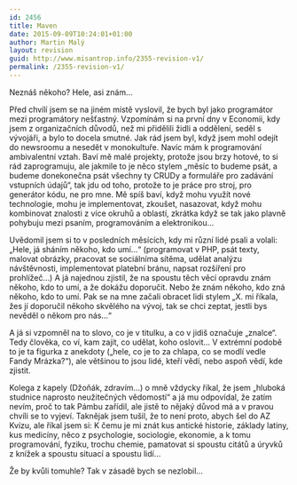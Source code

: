 ```yaml
---
id: 2456
title: Maven
date: 2015-09-09T10:24:01+01:00
author: Martin Malý
layout: revision
guid: http://www.misantrop.info/2355-revision-v1/
permalink: /2355-revision-v1/
---
```

Neznáš někoho? Hele, asi znám&#8230;

<!--more-->

Před chvílí jsem se na jiném místě vyslovil, že bych byl jako programátor mezi programátory nešťastný. Vzpomínám si na první dny v Economii, kdy jsem z organizačních důvodů, než mi přidělili židli a oddělení, seděl s vývojáři, a bylo to docela smutné. Jak rád jsem byl, když jsem mohl odejít do newsroomu a nesedět v monokultuře. Navíc mám k programování ambivalentní vztah. Baví mě malé projekty, protože jsou brzy hotové, to si rád zaprogramuju, ale jakmile to je něco stylem &#8222;měsíc to budeme psát, a budeme donekonečna psát všechny ty CRUDy a formuláře pro zadávání vstupních údajů&#8220;, tak jdu od toho, protože to je práce pro stroj, pro generátor kódu, ne pro mne. Mě spíš baví, když mohu využít nové technologie, mohu je implementovat, zkoušet, nasazovat, když mohu kombinovat znalosti z více okruhů a oblastí, zkrátka když se tak jako plavně pohybuju mezi psaním, programováním a elektronikou&#8230;

Uvědomil jsem si to v posledních měsících, kdy mi různí lidé psali a volali: &#8222;Hele, já sháním někoho, kdo umí&#8230;&#8220; (programovat v PHP, psát texty, malovat obrázky, pracovat se sociálníma sítěma, udělat analýzu návštěvnosti, implementovat platební bránu, napsat rozšíření pro prohlížeč&#8230;) A já najednou zjistil, že na spoustu těch věcí opravdu znám někoho, kdo to umí, a že dokážu doporučit. Nebo že znám někoho, kdo zná někoho, kdo to umí. Pak se na mne začali obracet lidi stylem &#8222;X. mi říkala, žes jí doporučil někoho skvělého na vývoj, tak se chci zeptat, jestli bys nevěděl o někom pro nás&#8230;&#8220;

A já si vzpomněl na to slovo, co je v titulku, a co v jidiš označuje &#8222;znalce&#8220;. Tedy člověka, co ví, kam zajít, co udělat, koho oslovit&#8230; V extrémní podobě to je ta figurka z anekdoty (&#8222;hele, co je to za chlapa, co se modlí vedle Fandy Mrázka?&#8220;), ale většinou to jsou lidé, kteří vědí, nebo aspoň vědí, kde zjistit.

Kolega z kapely (Džoňák, zdravím&#8230;) o mně vždycky říkal, že jsem &#8222;hluboká studnice naprosto neužitečných vědomostí&#8220; a já mu odpovídal, že zatím nevím, proč to tak Pámbu zařídil, ale jistě to nějaký důvod má a v pravou chvíli se to vyjeví. Taknějak jsem tušil, že to není proto, abych šel do AZ Kvízu, ale říkal jsem si: K čemu je mi znát kus antické historie, základy latiny, kus medicíny, něco z psychologie, sociologie, ekonomie, a k tomu programování, fyziku, trochu chemie, pamatovat si spoustu citátů a úryvků z knížek a spoustu situací a spoustu lidí&#8230;

Že by kvůli tomuhle? Tak v zásadě bych se nezlobil&#8230;

&nbsp;